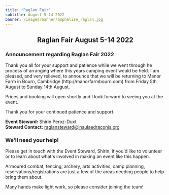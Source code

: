 ```yaml
---
title: "Raglan Fair"
subtitle: August 5-14 2022
banner: /images/banner/amphelise_raglan.jpg
---
```

<h2 style="text-align:center;">
Raglan Fair August 5-14 2022</h2> 
<h3>Announcement regarding Raglan Fair 2022</h3>
<p>Thank you all for your support and patience while we went through he process of arranging where this years camping event would be held.
I am pleased, and very relieved, to announce that we will be returning to Manor Farm in Bourn, Cambridge (http://manorfarmbourn.com) from Friday 5th August to Sunday 14th August.</p>
<p>Prices and booking will open shortly and I look forward to seeing you at the event.</p>

<p>Thank you for your continued patience and support.</p>

<p><b>Event Steward:</b> Shirin Peroz-Duxt<br>
<b>Steward Contact:</b> <a href="mailto:raglansteward@insulaedraconis.org">raglansteward@insulaedraconis.org</a></p>


<h3>We'll need your help!</h3>
<p>Please get in touch with the Event Steward, Shirin, if you'd like to volunteer or to learn about what's involved in making an event like this happen.</p>

<p>Armoured combat, fencing, archery, arts activities, camp planning, reservations/registrations are just a few of the areas needing people to help bring them about.</p>

<p>Many hands make light work, so please consider joining the team!</p>
